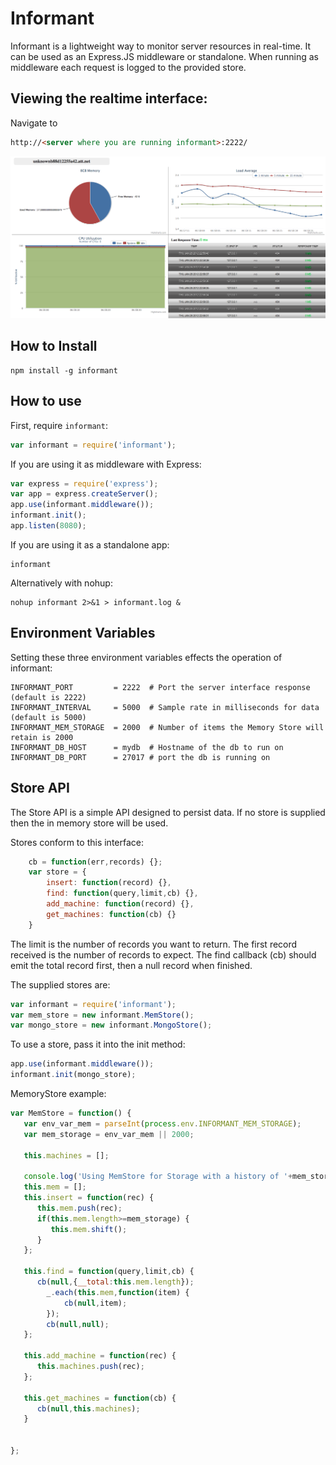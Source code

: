 # Informant

Informant is a lightweight way to monitor server resources in real-time.  It can be used as an Express.JS middleware or standalone.  When running as middleware each request is logged to the provided store.

## Viewing the realtime interface:
   Navigate to 
```html
http://<server where you are running informant>:2222/
```

![Screenshot](static/screenshot.png)


## How to Install

    npm install -g informant

## How to use

First, require `informant`:

```js
var informant = require('informant');
```

If you are using it as middleware with Express:

```js
var express = require('express');
var app = express.createServer();
app.use(informant.middleware());
informant.init();
app.listen(8080);
```

If you are using it as a standalone app:

    informant
	 
Alternatively with nohup: 

    nohup informant 2>&1 > informant.log &

## Environment Variables

Setting these three environment variables effects the operation of informant:

	INFORMANT_PORT         = 2222  # Port the server interface response (default is 2222)
	INFORMANT_INTERVAL     = 5000  # Sample rate in milliseconds for data (default is 5000)
	INFORMANT_MEM_STORAGE  = 2000  # Number of items the Memory Store will retain is 2000
	INFORMANT_DB_HOST      = mydb  # Hostname of the db to run on
	INFORMANT_DB_PORT      = 27017 # port the db is running on 

## Store API

The Store API is a simple API designed to persist data.  If no store is supplied then the in memory store will be used.

Stores conform to this interface:

```js
	cb = function(err,records) {};
	var store = {
		insert: function(record) {},
		find: function(query,limit,cb) {},
		add_machine: function(record) {},
		get_machines: function(cb) {}
	}
```
The limit is the number of records you want to return.  The first record received is the number of records to expect.  The find callback (cb) should emit the total record first, then a null record when finished.

The supplied stores are:

```js
var informant = require('informant');
var mem_store = new informant.MemStore();
var mongo_store = new informant.MongoStore();
```

To use a store, pass it into the init method:

```js
app.use(informant.middleware());
informant.init(mongo_store);
```

MemoryStore example:

```js
var MemStore = function() {
   var env_var_mem = parseInt(process.env.INFORMANT_MEM_STORAGE); 
   var mem_storage = env_var_mem || 2000; 

   this.machines = [];
 
   console.log('Using MemStore for Storage with a history of '+mem_storage+' items.');
   this.mem = [];
   this.insert = function(rec) {
      this.mem.push(rec);
      if(this.mem.length>=mem_storage) {
         this.mem.shift();
      }
   };

   this.find = function(query,limit,cb) {
      cb(null,{__total:this.mem.length});
		_.each(this.mem,function(item) {
			cb(null,item);
		});
		cb(null,null);
   };

   this.add_machine = function(rec) {
      this.machines.push(rec);
   };

   this.get_machines = function(cb) {
      cb(null,this.machines);
   }


};
```

